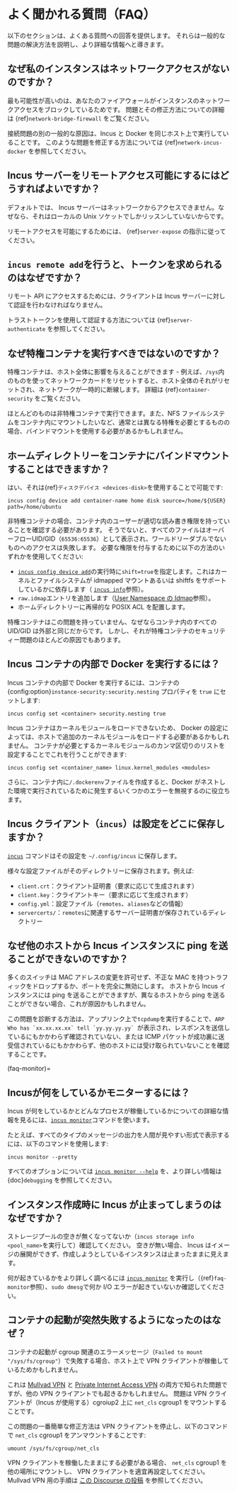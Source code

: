 # よく聞かれる質問（FAQ）

以下のセクションは、よくある質問への回答を提供します。
それらは一般的な問題の解決方法を説明し、より詳細な情報へと導きます。

## なぜ私のインスタンスはネットワークアクセスがないのですか？

最も可能性が高いのは、あなたのファイアウォールがインスタンスのネットワークアクセスをブロックしているためです。
問題とその修正方法についての詳細は {ref}`network-bridge-firewall` をご覧ください。

接続問題の別の一般的な原因は、Incus と Docker を同じホスト上で実行していることです。
このような問題を修正する方法については {ref}`network-incus-docker` を参照してください。

## Incus サーバーをリモートアクセス可能にするにはどうすればよいですか？

デフォルトでは、 Incus サーバーはネットワークからアクセスできません。なぜなら、それはローカルの Unix ソケットでしかリッスンしていないからです。

リモートアクセスを可能にするためには、 {ref}`server-expose` の指示に従ってください。

## `incus remote add`を行うと、トークンを求められるのはなぜですか？

リモート API にアクセスするためには、クライアントは Incus サーバーに対して認証を行わなければなりません。

トラストトークンを使用して認証する方法については {ref}`server-authenticate` を参照してください。

## なぜ特権コンテナを実行すべきではないのですか？

特権コンテナは、ホスト全体に影響を与えることができます - 例えば、`/sys`内のものを使ってネットワークカードをリセットすると、ホスト全体のそれがリセットされ、ネットワークが一時的に断線します。
詳細は {ref}`container-security` をご覧ください。

ほとんどのものは非特権コンテナで実行できます。また、NFS ファイルシステムをコンテナ内にマウントしたいなど、通常とは異なる特権を必要とするものの場合、バインドマウントを使用する必要があるかもしれません。

## ホームディレクトリーをコンテナにバインドマウントすることはできますか？

はい、それは{ref}`ディスクデバイス <devices-disk>`を使用することで可能です:

    incus config device add container-name home disk source=/home/${USER} path=/home/ubuntu

非特権コンテナの場合、コンテナ内のユーザーが適切な読み書き権限を持っていることを確認する必要があります。
そうでないと、すべてのファイルはオーバーフローUID/GID（`65536:65536`）として表示され、ワールドリーダブルでないものへのアクセスは失敗します。
必要な権限を付与するために以下の方法のいずれかを使用してください:

- [`incus config device add`](incus_config_device_add.md)の実行時に`shift=true`を指定します。これはカーネルとファイルシステムが idmapped マウントあるいは shiftfs をサポートしているかに依存します（ [`incus info`](incus_info.md)参照）。
- `raw.idmap`エントリを追加します（[User Namespace の Idmap](userns-idmap.md)参照）。
- ホームディレクトリーに再帰的な POSIX ACL を配置します。

特権コンテナはこの問題を持っていません、なぜならコンテナ内のすべての UID/GID は外部と同じだからです。
しかし、それが特権コンテナのセキュリティー問題のほとんどの原因でもあります。

## Incus コンテナの内部で Docker を実行するには？

Incus コンテナの内部で Docker を実行するには、コンテナの {config:option}`instance-security:security.nesting` プロパティを `true` にセットします:

    incus config set <container> security.nesting true

Incus コンテナはカーネルモジュールをロードできないため、 Docker の設定によっては、ホストで追加のカーネルモジュールをロードする必要があるかもしれません。
コンテナが必要とするカーネルモジュールのカンマ区切りのリストを設定することでこれを行うことができます:

    incus config set <container_name> linux.kernel_modules <modules>

さらに、コンテナ内に`/.dockerenv`ファイルを作成すると、Docker がネストした環境で実行されているために発生するいくつかのエラーを無視するのに役立ちます。

## Incus クライアント（`incus`）は設定をどこに保存しますか？

[`incus`](incus.md) コマンドはその設定を `~/.config/incus` に保存します。

様々な設定ファイルがそのディレクトリーに保存されます。例えば:

- `client.crt`：クライアント証明書（要求に応じて生成されます）
- `client.key`：クライアントキー（要求に応じて生成されます）
- `config.yml`：設定ファイル（`remotes`、`aliases`などの情報）
- `servercerts/`：`remotes`に関連するサーバー証明書が保存されているディレクトリー

## なぜ他のホストから Incus インスタンスに ping を送ることができないのですか？

多くのスイッチは MAC アドレスの変更を許可せず、不正な MAC を持つトラフィックをドロップするか、ポートを完全に無効にします。
ホストから Incus インスタンスには ping を送ることができますが、異なるホストから ping を送ることができない場合、これが原因かもしれません。

この問題を診断する方法は、アップリンク上で`tcpdump`を実行することで、``ARP Who has `xx.xx.xx.xx` tell `yy.yy.yy.yy` ``が表示され、レスポンスを送信しているにもかかわらず確認されていない、または ICMP パケットが成功裏に送受信されているにもかかわらず、他のホストには受け取られていないことを確認することです。

(faq-monitor)=
## Incusが何をしているかモニターするには？

Incus が何をしているかとどんなプロセスが稼働しているかについての詳細な情報を見るには、[`incus monitor`](incus_monitor.md)コマンドを使います。

たとえば、すべてのタイプのメッセージの出力を人間が見やすい形式で表示するには、以下のコマンドを使用します:

    incus monitor --pretty

すべてのオプションについては [`incus monitor --help`](incus_monitor.md) を、より詳しい情報は {doc}`debugging` を参照してください。

## インスタンス作成時に Incus が止まってしまうのはなぜですか？

ストレージプールの空きが無くなってないか（`incus storage info <pool_name>`を実行して）確認してください。
空きが無い場合、 Incus はイメージの展開ができず、作成しようとしているインスタンスは止まったままに見えます。

何が起きているかをより詳しく調べるには [`incus monitor`](incus_monitor.md) を実行し（{ref}`faq-monitor`参照）、`sudo dmesg`で何か I/O エラーが起きていないか確認してください。

## コンテナの起動が突然失敗するようになったのはなぜ？

コンテナの起動が cgroup 関連のエラーメッセージ（`Failed to mount "/sys/fs/cgroup"`）で失敗する場合、ホスト上で VPN クライアントが稼働しているためかもしれません。

これは [Mullvad VPN](https://github.com/mullvad/mullvadvpn-app/issues/3651) と [Private Internet Access VPN](https://github.com/pia-foss/desktop/issues/50) の両方で知られた問題ですが、他の VPN クライアントでも起きるかもしれません。
問題は VPN クライアントが（Incus が使用する）cgroiup2 上に `net_cls` cgroup1 をマウントすることです。

この問題の一番簡単な修正方法は VPN クライアントを停止し、以下のコマンドで `net_cls` cgroup1 をアンマウントすることです:

    umount /sys/fs/cgroup/net_cls

VPN クライアントを稼働したままにする必要がある場合、 `net_cls` cgroup1 を他の場所にマウントし、 VPN クライアントを適宜再設定してください。
Mullvad VPN 用の手順は [この Discourse の投稿](https://discuss.linuxcontainers.org/t/help-help-help-cgroup2-related-issue-on-ubuntu-jammy-with-mullvad-and-privateinternetaccess-vpn/14705/18) を参照してください。
